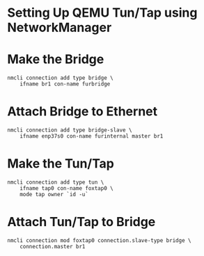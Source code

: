 Setting Up QEMU Tun/Tap using NetworkManager
============================================

# Make the Bridge
```
nmcli connection add type bridge \
    ifname br1 con-name furbridge
```

# Attach Bridge to Ethernet
```
nmcli connection add type bridge-slave \
    ifname enp37s0 con-name furinternal master br1
```

# Make the Tun/Tap
```
nmcli connection add type tun \
    ifname tap0 con-name foxtap0 \
    mode tap owner `id -u`
```

# Attach Tun/Tap to Bridge
```
nmcli connection mod foxtap0 connection.slave-type bridge \
    connection.master br1
```
